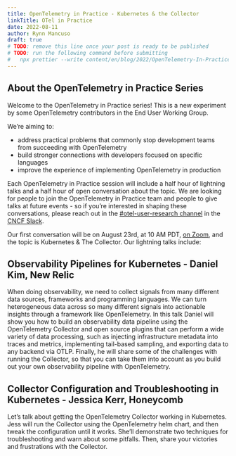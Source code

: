 ```yaml
---
title: OpenTelemetry in Practice - Kubernetes & the Collector
linkTitle: OTel in Practice
date: 2022-08-11
author: Rynn Mancuso
draft: true
# TODO: remove this line once your post is ready to be published
# TODO: run the following command before submitting
#   npx prettier --write content/en/blog/2022/OpenTelemetry-In-Practice-August.md
---
```


## About the OpenTelemetry in Practice Series

Welcome to the OpenTelemetry in Practice series! This is a new experiment by
some OpenTelemetry contributors in the End User Working Group.

We’re aiming to:

- address practical problems that commonly stop development teams from
  succeeding with OpenTelemetry
- build stronger connections with developers focused on specific languages
- improve the experience of implementing OpenTelemetry in production

Each OpenTelemetry in Practice session will include a half hour of lightning
talks and a half hour of open conversation about the topic. We are looking for
people to join the OpenTelemetry in Practice team and people to give talks at
future events - so if you’re interested in shaping these conversations, please
reach out in the
[#otel-user-research channel](https://cloud-native.slack.com/archives/C01RT3MSWGZ)
in the [CNCF Slack](https://slack.cncf.io/).

Our first conversation will be on August 23rd, at 10 AM PDT, [on Zoom](/), and
the topic is Kubernetes & The Collector. Our lightning talks include:

## Observability Pipelines for Kubernetes - Daniel Kim, New Relic

When doing observability, we need to collect signals from many different data
sources, frameworks and programming languages. We can turn heterogeneous data
across so many different signals into actionable insights through a framework
like OpenTelemetry. In this talk Daniel will show you how to build an
observability data pipeline using the OpenTelemetry Collector and open source
plugins that can perform a wide variety of data processing, such as injecting
infrastructure metadata into traces and metrics, implementing tail-based
sampling, and exporting data to any backend via OTLP. Finally, he will share
some of the challenges with running the Collector, so that you can take them
into account as you build out your own observability pipeline with
OpenTelemetry.

## Collector Configuration and Troubleshooting in Kubernetes - Jessica Kerr, Honeycomb

Let’s talk about getting the OpenTelemetry Collector working in Kubernetes. Jess
will run the Collector using the OpenTelemetry helm chart, and then tweak the
configuration until it works. She’ll demonstrate two techniques for
troubleshooting and warn about some pitfalls. Then, share your victories and
frustrations with the Collector.
